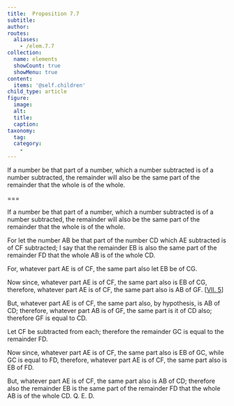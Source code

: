```yaml
---
title:  Proposition 7.7
subtitle: 
author:
routes:
  aliases:
    - /elem.7.7
collection:
  name: elements
  showCount: true
  showMenu: true
content:
  items: '@self.children'
child_type: article
figure:
  image:
  alt:
  title:
  caption:
taxonomy:
  tag:
  category:
    - 
---
```


<p>
       <hi rend="ital">If a number be that part of a number, which a number subtracted is of a number subtracted, the remainder will also be the same part of the remainder that the whole is of the whole.</hi>
      </p>

===

<p>
       <span class="ital">If a number be that part of a number, which a number subtracted is of a number subtracted, the remainder will also be the same part of the remainder that the whole is of the whole.</span>
      </p>

<p>For let the number <span class="ital">AB</span> be that part of the number <span class="ital">CD</span> which <span class="ital">AE</span> subtracted is of <span class="ital">CF</span> subtracted; I say that the remainder <span class="ital">EB</span> is also the same part of the remainder <span class="ital">FD</span> that the whole <span class="ital">AB</span> is of the whole <span class="ital">CD</span>. 
      </p>

<p>For, whatever part <span class="ital">AE</span> is of <span class="ital">CF</span>, the same part also let <span class="ital">EB</span> be of <span class="ital">CG</span>. </p>

<p>Now since, whatever part <span class="ital">AE</span> is of <span class="ital">CF</span>, the same part also is <span class="ital">EB</span> of <span class="ital">CG</span>, therefore, whatever part <span class="ital">AE</span> is of <span class="ital">CF</span>, the same part also is <span class="ital">AB</span> of <span class="ital">GF</span>. [<a href="/elem.7.5">VII. 5</a>] </p>

<p>But, whatever part <span class="ital">AE</span> is of <span class="ital">CF</span>, the same part also, by hypothesis, is <span class="ital">AB</span> of <span class="ital">CD</span>; therefore, whatever part <span class="ital">AB</span> is of <span class="ital">GF</span>, the same part is it of <span class="ital">CD</span> also; therefore <span class="ital">GF</span> is equal to <span class="ital">CD</span>. </p>

<p>Let <span class="ital">CF</span> be subtracted from each; therefore the remainder <span class="ital">GC</span> is equal to the remainder <span class="ital">FD</span>. </p>

<p>Now since, whatever part <span class="ital">AE</span> is of <span class="ital">CF</span>, the same part also is <span class="ital">EB</span> of <span class="ital">GC</span>, while <span class="ital">GC</span> is equal to <span class="ital">FD</span>, therefore, whatever part <span class="ital">AE</span> is of <span class="ital">CF</span>, the same part also is <span class="ital">EB</span> of <span class="ital">FD</span>. </p>

<p>But, whatever part <span class="ital">AE</span> is of <span class="ital">CF</span>, the same part also is <span class="ital">AB</span> of <span class="ital">CD</span>; <pb n="307"/>therefore also the remainder <span class="ital">EB</span> is the same part of the remainder <span class="ital">FD</span> that the whole <span class="ital">AB</span> is of the whole <span class="ital">CD</span>. Q. E. D.</p>
